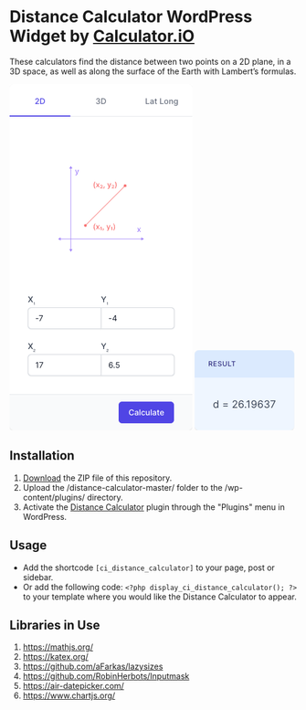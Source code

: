 # Distance Calculator WordPress Widget by [Calculator.iO](https://www.calculator.io/ "Calculator.iO Homepage")

These calculators find the distance between two points on a 2D plane, in a 3D space, as well as along the surface of the Earth with Lambert’s formulas.

![Distance Calculator Input Form](/assets/images/screenshot-1.png "Distance Calculator Input Form")
![Distance Calculator Calculation Results](/assets/images/screenshot-2.png "Distance Calculator Calculation Results")

## Installation

1. [Download](https://github.com/pub-calculator-io/age-calculator/archive/refs/heads/master.zip) the ZIP file of this repository.
2. Upload the /distance-calculator-master/ folder to the /wp-content/plugins/ directory.
3. Activate the [Distance Calculator](https://www.calculator.io/distance-calculator/ "Distance Calculator Homepage") plugin through the "Plugins" menu in WordPress.

## Usage
* Add the shortcode `[ci_distance_calculator]` to your page, post or sidebar.
* Or add the following code: `<?php display_ci_distance_calculator(); ?>` to your template where you would like the Distance Calculator to appear.

## Libraries in Use
1. https://mathjs.org/
2. https://katex.org/
3. https://github.com/aFarkas/lazysizes
4. https://github.com/RobinHerbots/Inputmask
5. https://air-datepicker.com/
6. https://www.chartjs.org/
